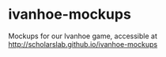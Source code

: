 ivanhoe-mockups
===============

Mockups for our Ivanhoe game, accessible at http://scholarslab.github.io/ivanhoe-mockups

